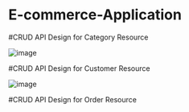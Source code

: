 # E-commerce-Application

#CRUD API Design for Category Resource

![image](https://user-images.githubusercontent.com/82707378/165592941-cf61ae1a-7094-4131-aba3-73c6d3c7c8ea.png)


#CRUD API Design for Customer Resource

![image](https://user-images.githubusercontent.com/82707378/165595926-355e132a-5496-407a-940a-0b18bbbd749a.png)

#CRUD API Design for Order Resource
